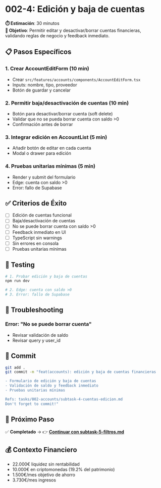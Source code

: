 # 002-4: Edición y baja de cuentas

**⏱️ Estimación**: 30 minutos  
**🎯 Objetivo**: Permitir editar y desactivar/borrar cuentas financieras, validando reglas de negocio y feedback inmediato.

## 📋 Pasos Específicos

### 1. Crear AccountEditForm (10 min)

- Crear `src/features/accounts/components/AccountEditForm.tsx`
- Inputs: nombre, tipo, proveedor
- Botón de guardar y cancelar

### 2. Permitir baja/desactivación de cuentas (10 min)

- Botón para desactivar/borrar cuenta (soft delete)
- Validar que no se pueda borrar cuenta con saldo >0
- Confirmación antes de borrar

### 3. Integrar edición en AccountList (5 min)

- Añadir botón de editar en cada cuenta
- Modal o drawer para edición

### 4. Pruebas unitarias mínimas (5 min)

- Render y submit del formulario
- Edge: cuenta con saldo >0
- Error: fallo de Supabase

## ✅ Criterios de Éxito

- [ ] Edición de cuentas funcional
- [ ] Baja/desactivación de cuentas
- [ ] No se puede borrar cuenta con saldo >0
- [ ] Feedback inmediato en UI
- [ ] TypeScript sin warnings
- [ ] Sin errores en consola
- [ ] Pruebas unitarias mínimas

## 🧪 Testing

```bash
# 1. Probar edición y baja de cuentas
npm run dev

# 2. Edge: cuenta con saldo >0
# 3. Error: fallo de Supabase
```

## 🔄 Troubleshooting

### Error: "No se puede borrar cuenta"

- Revisar validación de saldo
- Revisar query y user_id

## 📝 Commit

```bash
git add .
git commit -m "feat(accounts): edición y baja de cuentas financieras

- Formulario de edición y baja de cuentas
- Validación de saldo y feedback inmediato
- Pruebas unitarias mínimas

Refs: tasks/002-accounts/subtask-4-cuentas-edicion.md
Don't forget to commit!"
```

## 🎯 Próximo Paso

✅ **Completado** → 👉 **[Continuar con subtask-5-filtros.md](./subtask-5-filtros.md)**

## 💰 Contexto Financiero

- 22.000€ liquidez sin rentabilidad
- 10.000€ en criptomonedas (19.2% del patrimonio)
- 1.500€/mes objetivo de ahorro
- 3.730€/mes ingresos
